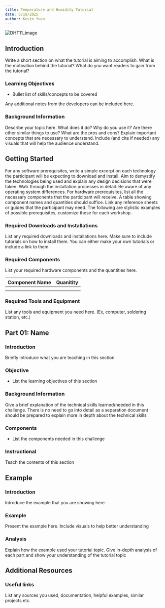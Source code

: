 ```yaml
---
title: Temperature and Humidity Tutorial
date: 5/19/2025
author: Kevin Yuan
---
```


![DHT11_image](image/path)

## Introduction

Write a short section on what the tutorial is aiming to accomplish.
What is the motivation behind the tutorial?
What do you want readers to gain from the tutorial?

### Learning Objectives

- Bullet list of skills/concepts to be covered

Any additional notes from the developers can be included here.

### Background Information

Describe your topic here. What does it do? Why do you use it?
Are there other similar things to use? What are the pros and cons?
Explain important concepts that are necessary to understand.
Include (and cite if needed) any visuals that will help the audience understand.

## Getting Started

For any software prerequisites, write a simple excerpt on each
technology the participant will be expecting to download and install.
Aim to demystify the technologies being used and explain any design
decisions that were taken. Walk through the installation processes
in detail. Be aware of any operating system differences.
For hardware prerequisites, list all the necessary components that
the participant will receive. A table showing component names and
quantities should suffice. Link any reference sheets or guides that
the participant may need.
The following are stylistic examples of possible prerequisites,
customize these for each workshop.

### Required Downloads and Installations

List any required downloads and installations here.
Make sure to include tutorials on how to install them.
You can either make your own tutorials or include a link to them.

### Required Components

List your required hardware components and the quantities here.

| Component Name | Quanitity |
| -------------- | --------- |
|                |           |
|                |           |

### Required Tools and Equipment

List any tools and equipment you need here.
(Ex, computer, soldering station, etc.)

## Part 01: Name

### Introduction

Briefly introduce what  you are teaching in this section.

### Objective

- List the learning objectives of this section

### Background Information

Give a brief explanation of the technical skills learned/needed
in this challenge. There is no need to go into detail as a
separation document should be prepared to explain more in depth
about the technical skills

### Components

- List the components needed in this challenge

### Instructional

Teach the contents of this section

## Example

### Introduction

Introduce the example that you are showing here.

### Example

Present the example here. Include visuals to help better understanding

### Analysis

Explain how the example used your tutorial topic. Give in-depth analysis of each part and show your understanding of the tutorial topic

## Additional Resources

### Useful links

List any sources you used, documentation, helpful examples, similar projects etc.
